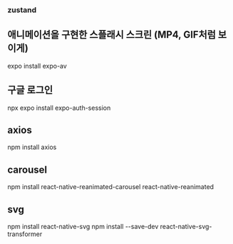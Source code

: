 ### zustand

## 애니메이션을 구현한 스플래시 스크린 (MP4, GIF처럼 보이게)

expo install expo-av

## 구글 로그인

npx expo install expo-auth-session

## axios

npm install axios

## carousel

npm install react-native-reanimated-carousel react-native-reanimated

## svg

npm install react-native-svg
npm install --save-dev react-native-svg-transformer
